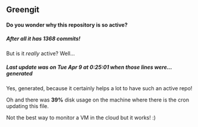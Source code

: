 ## Greengit

#### Do you wonder why this repository is so active?

##### After all it has 1368 commits!

But is it *really* active? Well...

##### Last update was on Tue Apr 9 at 0:25:01 when those lines were... generated

Yes, generated, because it certainly helps a lot to have such an active repo!

Oh and there was **39%** disk usage on the machine
where there is the cron updating this file.

Not the best way to monitor a VM in the cloud but it works! :)
